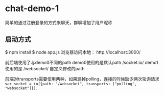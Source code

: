 # chat-demo-1

简单的通过注册登录的方式来聊天，群聊增加了用户昵称

## 启动方式

$ npm install
$ node app.js
浏览器访问本地：
http://localhost:3000/

前后端使用了与demo0不同的path
demo0使用的是默认path /socket.io/
demo1使用的是 /websocket/ 自定义修改的path

前端对transports需要使用两种，如果漏掉polling，连接的时候缺少两次轮询请求
`var socket = io({path: "/websocket", transports: ["polling", "websocket"]});`

